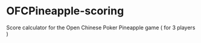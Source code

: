 # OFCPineapple-scoring
Score calculator for the Open Chinese Poker Pineapple game ( for 3 players )
